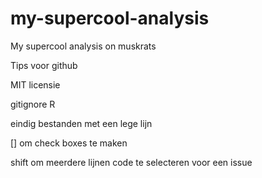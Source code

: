 # my-supercool-analysis

My supercool analysis on muskrats

Tips voor github

MIT licensie

gitignore R

eindig bestanden met een lege lijn

[] om check boxes te maken

shift om meerdere lijnen code te selecteren voor een issue
